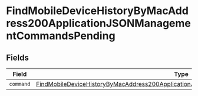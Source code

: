 # FindMobileDeviceHistoryByMacAddress200ApplicationJSONManagementCommandsPending


## Fields

| Field                                                                                                                                                                                                     | Type                                                                                                                                                                                                      | Required                                                                                                                                                                                                  | Description                                                                                                                                                                                               |
| --------------------------------------------------------------------------------------------------------------------------------------------------------------------------------------------------------- | --------------------------------------------------------------------------------------------------------------------------------------------------------------------------------------------------------- | --------------------------------------------------------------------------------------------------------------------------------------------------------------------------------------------------------- | --------------------------------------------------------------------------------------------------------------------------------------------------------------------------------------------------------- |
| `command`                                                                                                                                                                                                 | [FindMobileDeviceHistoryByMacAddress200ApplicationJSONManagementCommandsPendingCommand](../../models/operations/findmobiledevicehistorybymacaddress200applicationjsonmanagementcommandspendingcommand.md) | :heavy_minus_sign:                                                                                                                                                                                        | N/A                                                                                                                                                                                                       |